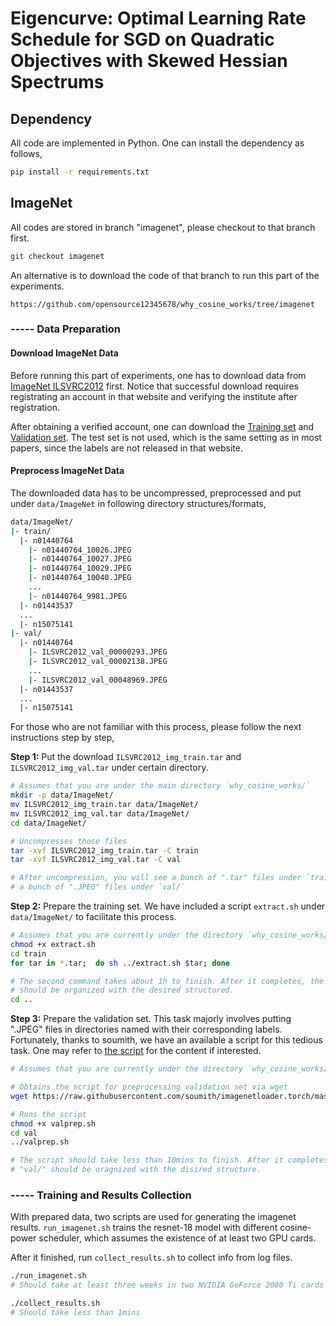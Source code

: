 # Eigencurve: Optimal Learning Rate Schedule for SGD on Quadratic Objectives with Skewed Hessian Spectrums

## Dependency

All code are implemented in Python. One can install the dependency as follows,

```sh
pip install -r requirements.txt
```

## ImageNet

All codes are stored in branch "imagenet", please checkout to that
branch first.

```sh
git checkout imagenet
```

An alternative is to download the code of that branch to run this part of the
experiments.

```
https://github.com/opensource12345678/why_cosine_works/tree/imagenet
```

### ----- Data Preparation

#### Download ImageNet Data

Before running this part of experiments, one has to download data from
[ImageNet ILSVRC2012](https://image-net.org/challenges/LSVRC/2012/) first.
Notice that successful download requires registrating an account in that
website and verifying the institute after registration.

After obtaining a verified account, one can download the [Training
set](https://image-net.org/data/ILSVRC/2012/ILSVRC2012_img_train.tar) and
[Validation
set](https://image-net.org/data/ILSVRC/2012/ILSVRC2012_img_val.tar). The test
set is not used, which is the same setting as in most papers, since the labels
are not released in that website.

#### Preprocess ImageNet Data

The downloaded data has to be uncompressed, preprocessed and put under
`data/ImageNet` in following directory structures/formats,

```sh
data/ImageNet/
|- train/
  |- n01440764
    |- n01440764_10026.JPEG
    |- n01440764_10027.JPEG
    |- n01440764_10029.JPEG
    |- n01440764_10040.JPEG
    ...
    |- n01440764_9981.JPEG
  |- n01443537
  ...
  |- n15075141
|- val/
  |- n01440764
    |- ILSVRC2012_val_00000293.JPEG
    |- ILSVRC2012_val_00002138.JPEG
    ...
    |- ILSVRC2012_val_00048969.JPEG
  |- n01443537
  ...
  |- n15075141
```

For those who are not familiar with this process, please follow the next
instructions step by step,

**Step 1:** Put the download `ILSVRC2012_img_train.tar` and
`ILSVRC2012_img_val.tar` under certain directory.

```sh
# Assumes that you are under the main directory `why_cosine_works/`
mkdir -p data/ImageNet/
mv ILSVRC2012_img_train.tar data/ImageNet/
mv ILSVRC2012_img_val.tar data/ImageNet/
cd data/ImageNet/

# Uncompresses those files
tar -xvf ILSVRC2012_img_train.tar -C train
tar -xvf ILSVRC2012_img_val.tar -C val

# After uncompression, you will see a bunch of ".tar" files under `train/` and
# a bunch of ".JPEG" files under `val/`
```

**Step 2:** Prepare the training set. We have included a script `extract.sh`
under `data/ImageNet/` to facilitate this process.

```sh
# Assumes that you are currently under the directory `why_cosine_works/data/ImageNet/`
chmod +x extract.sh
cd train
for tar in *.tar;  do sh ../extract.sh $tar; done

# The second command takes about 1h to finish. After it completes, the "train/"
# should be organized with the desired structured.
cd ..
```

**Step 3:** Prepare the validation set. This task majorly involves putting
".JPEG" files in directories named with their corresponding labels.
Fortunately, thanks to soumith, we have an available a script for this tedious
task. One may refer to [the
script](https://github.com/soumith/imagenetloader.torch/blob/master/valprep.sh)
for the content if interested.

```sh
# Assumes that you are currently under the directory `why_cosine_works/data/ImageNet/`

# Obtains the script for preprocessing validation set via wget
wget https://raw.githubusercontent.com/soumith/imagenetloader.torch/master/valprep.sh

# Runs the script
chmod +x valprep.sh
cd val
../valprep.sh

# The script should take less than 10mins to finish. After it completes, the
# "val/" should be oragnized with the disired structure.
```

### ----- Training and Results Collection

With prepared data, two scripts are used for generating the imagenet results.
`run_imagenet.sh` trains the resnet-18 model with different cosine-power
scheduler, which assumes the existence of at least two GPU cards.

After it finished, run `collect_results.sh` to collect info from log files.

```sh
./run_imagenet.sh
# Should take at least three weeks in two NVIDIA GeForce 2080 Ti cards

./collect_results.sh
# Should take less than 1mins
```
